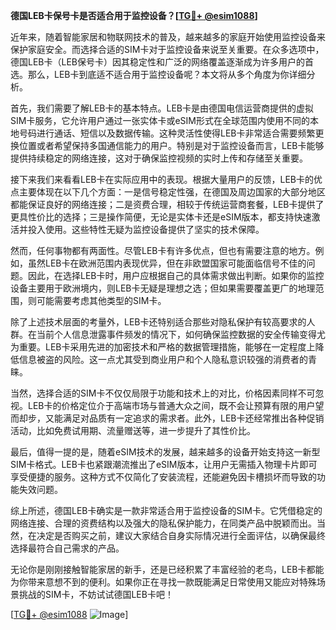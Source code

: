 **德国LEB卡保号卡是否适合用于监控设备？[[TG💪+ @esim1088](https://t.me/s/esim1088)]**

近年来，随着智能家居和物联网技术的普及，越来越多的家庭开始使用监控设备来保护家庭安全。而选择合适的SIM卡对于监控设备来说至关重要。在众多选项中，德国LEB卡（LEB保号卡）因其稳定性和广泛的网络覆盖逐渐成为许多用户的首选。那么，LEB卡到底适不适合用于监控设备呢？本文将从多个角度为你详细分析。

首先，我们需要了解LEB卡的基本特点。LEB卡是由德国电信运营商提供的虚拟SIM卡服务，它允许用户通过一张实体卡或eSIM形式在全球范围内使用不同的本地号码进行通话、短信以及数据传输。这种灵活性使得LEB卡非常适合需要频繁更换位置或者希望保持多国通信能力的用户。特别是对于监控设备而言，LEB卡能够提供持续稳定的网络连接，这对于确保监控视频的实时上传和存储至关重要。

接下来我们来看看LEB卡在实际应用中的表现。根据大量用户的反馈，LEB卡的优点主要体现在以下几个方面：一是信号稳定性强，在德国及周边国家的大部分地区都能保证良好的网络连接；二是资费合理，相较于传统运营商套餐，LEB卡提供了更具性价比的选择；三是操作简便，无论是实体卡还是eSIM版本，都支持快速激活并投入使用。这些特性无疑为监控设备提供了坚实的技术保障。

然而，任何事物都有两面性。尽管LEB卡有许多优点，但也有需要注意的地方。例如，虽然LEB卡在欧洲范围内表现优异，但在非欧盟国家可能面临信号不佳的问题。因此，在选择LEB卡时，用户应根据自己的具体需求做出判断。如果你的监控设备主要用于欧洲境内，则LEB卡无疑是理想之选；但如果需要覆盖更广的地理范围，则可能需要考虑其他类型的SIM卡。

除了上述技术层面的考量外，LEB卡还特别适合那些对隐私保护有较高要求的人群。在当前个人信息泄露事件频发的情况下，如何确保监控数据的安全传输变得尤为重要。LEB卡采用先进的加密技术和严格的数据管理措施，能够在一定程度上降低信息被盗的风险。这一点尤其受到商业用户和个人隐私意识较强的消费者的青睐。

当然，选择合适的SIM卡不仅仅局限于功能和技术上的对比，价格因素同样不可忽视。LEB卡的价格定位介于高端市场与普通大众之间，既不会让预算有限的用户望而却步，又能满足对品质有一定追求的需求者。此外，LEB卡还经常推出各种促销活动，比如免费试用期、流量赠送等，进一步提升了其性价比。

最后，值得一提的是，随着eSIM技术的发展，越来越多的设备开始支持这一新型SIM卡格式。LEB卡也紧跟潮流推出了eSIM版本，让用户无需插入物理卡片即可享受便捷的服务。这种方式不仅简化了安装流程，还能避免因卡槽损坏而导致的功能失效问题。

综上所述，德国LEB卡确实是一款非常适合用于监控设备的SIM卡。它凭借稳定的网络连接、合理的资费结构以及强大的隐私保护能力，在同类产品中脱颖而出。当然，在决定是否购买之前，建议大家结合自身实际情况进行全面评估，以确保最终选择最符合自己需求的产品。

无论你是刚刚接触智能家居的新手，还是已经积累了丰富经验的老鸟，LEB卡都能为你带来意想不到的便利。如果你正在寻找一款既能满足日常使用又能应对特殊场景挑战的SIM卡，不妨试试德国LEB卡吧！

[[TG💪+ @esim1088](https://t.me/s/esim1088) ![Image](https://i.postimg.cc/4NQfJmqS/Snipaste-2025-05-13-00-14-12.png)]
